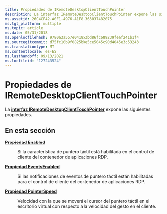```yaml
---
title: Propiedades de IRemoteDesktopClientTouchPointer
description: La interfaz IRemoteDesktopClientTouchPointer expone las siguientes propiedades.
ms.assetid: 26C4CF42-A0F1-4976-A1F8-363037482075
ms.tgt_platform: multiple
ms.topic: article
ms.date: 05/31/2018
ms.openlocfilehash: 9780a3a557e041853bd86fc689239feaf241b1f4
ms.sourcegitcommit: d75fc10b9f0825bbe5ce5045c90d4045e3c53243
ms.translationtype: MT
ms.contentlocale: es-ES
ms.lasthandoff: 09/13/2021
ms.locfileid: "127243524"
---
```

# <a name="iremotedesktopclienttouchpointer-properties"></a>Propiedades de IRemoteDesktopClientTouchPointer

La [**interfaz IRemoteDesktopClientTouchPointer**](/windows/win32/api/rdpappcontainerclient/nn-rdpappcontainerclient-iremotedesktopclienttouchpointer) expone las siguientes propiedades.

## <a name="in-this-section"></a>En esta sección

<dl> <dt>

[**Propiedad Enabled**](iremotedesktopclienttouchpointer-enabled.md)
</dt> <dd>

Si la característica de puntero táctil está habilitada en el control de cliente del contenedor de aplicaciones RDP.

</dd> <dt>

[**Propiedad EventsEnabled**](/windows/win32/api/rdpappcontainerclient/nf-rdpappcontainerclient-iremotedesktopclienttouchpointer-get_eventsenabled)
</dt> <dd>

Si las notificaciones de eventos de puntero táctil están habilitadas para el control de cliente del contenedor de aplicaciones RDP.

</dd> <dt>

[**Propiedad PointerSpeed**](/windows/win32/api/rdpappcontainerclient/nf-rdpappcontainerclient-iremotedesktopclienttouchpointer-get_pointerspeed)
</dt> <dd>

Velocidad con la que se moverá el cursor del puntero táctil en el escritorio virtual con respecto a la velocidad del gesto en el cliente.

</dd> </dl>

 

 